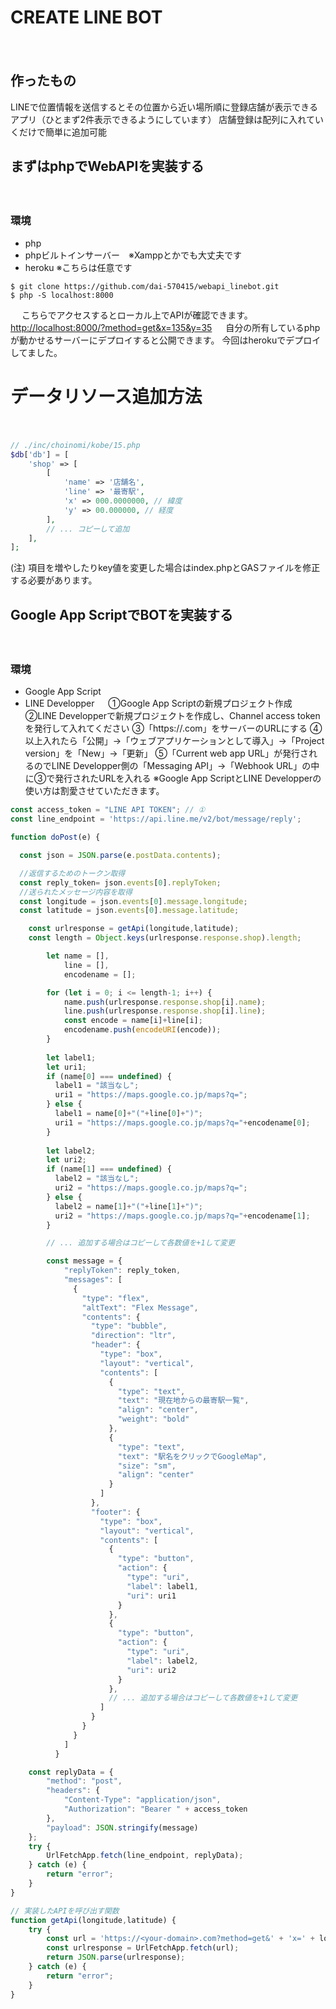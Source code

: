 # CREATE LINE BOT
　
## 作ったもの
LINEで位置情報を送信するとその位置から近い場所順に登録店舗が表示できるアプリ（ひとまず2件表示できるようにしています）
店舗登録は配列に入れていくだけで簡単に追加可能
　
## まずはphpでWebAPIを実装する
　
### 環境
- php
- phpビルトインサーバー　※Xamppとかでも大丈夫です
- heroku ※こちらは任意です
　
```
$ git clone https://github.com/dai-570415/webapi_linebot.git
$ php -S localhost:8000
```
　
こちらでアクセスするとローカル上でAPIが確認できます。
[http://localhost:8000/?method=get&x=135&y=35](http://localhost:8000/?method=get&x=135&y=35)
　
自分の所有しているphpが動かせるサーバーにデプロイすると公開できます。
今回はherokuでデプロイしてました。
　
　
# データリソース追加方法
　
```php
// ./inc/choinomi/kobe/15.php
$db['db'] = [
    'shop' => [
        [
            'name' => '店舗名',
            'line' => '最寄駅',
            'x' => 000.0000000, // 緯度
            'y' => 00.000000, // 経度
        ],
        // ... コピーして追加
    ],
];
```
(注) 項目を増やしたりkey値を変更した場合はindex.phpとGASファイルを修正する必要があります。
　
　
## Google App ScriptでBOTを実装する
　
### 環境
- Google App Script
- LINE Developper
　
①Google App Scriptの新規プロジェクト作成
②LINE Developperで新規プロジェクトを作成し、Channel access tokenを発行して入れてください
③「https://<your-domain>.com」をサーバーのURLにする
④以上入れたら「公開」→「ウェブアプリケーションとして導入」→「Project version」を「New」→「更新」
⑤「Current web app URL」が発行されるのでLINE Developper側の「Messaging API」→「Webhook URL」の中に③で発行されたURLを入れる
※Google App ScriptとLINE Developperの使い方は割愛させていただきます。
　
```js
const access_token = "LINE API TOKEN"; // ①
const line_endpoint = 'https://api.line.me/v2/bot/message/reply';

function doPost(e) {

  const json = JSON.parse(e.postData.contents);

  //返信するためのトークン取得
  const reply_token= json.events[0].replyToken;
  //送られたメッセージ内容を取得
  const longitude = json.events[0].message.longitude;
  const latitude = json.events[0].message.latitude;

    const urlresponse = getApi(longitude,latitude);
    const length = Object.keys(urlresponse.response.shop).length;

        let name = [],
            line = [],
            encodename = [];

        for (let i = 0; i <= length-1; i++) {
            name.push(urlresponse.response.shop[i].name);
            line.push(urlresponse.response.shop[i].line);
            const encode = name[i]+line[i];
            encodename.push(encodeURI(encode));
        }
  
        let label1;
        let uri1;
        if (name[0] === undefined) {
          label1 = "該当なし";
          uri1 = "https://maps.google.co.jp/maps?q=";
        } else {
          label1 = name[0]+"("+line[0]+")";
          uri1 = "https://maps.google.co.jp/maps?q="+encodename[0];
        }
  
        let label2;
        let uri2;
        if (name[1] === undefined) {
          label2 = "該当なし";
          uri2 = "https://maps.google.co.jp/maps?q=";
        } else {
          label2 = name[1]+"("+line[1]+")";
          uri2 = "https://maps.google.co.jp/maps?q="+encodename[1];
        }

        // ... 追加する場合はコピーして各数値を+1して変更

        const message = {
            "replyToken": reply_token,
            "messages": [
              {
                "type": "flex",
                "altText": "Flex Message",
                "contents": {
                  "type": "bubble",
                  "direction": "ltr",
                  "header": {
                    "type": "box",
                    "layout": "vertical",
                    "contents": [
                      {
                        "type": "text",
                        "text": "現在地からの最寄駅一覧",
                        "align": "center",
                        "weight": "bold"
                      },
                      {
                        "type": "text",
                        "text": "駅名をクリックでGoogleMap",
                        "size": "sm",
                        "align": "center"
                      }
                    ]
                  },
                  "footer": {
                    "type": "box",
                    "layout": "vertical",
                    "contents": [
                      {
                        "type": "button",
                        "action": {
                          "type": "uri",
                          "label": label1,
                          "uri": uri1
                        }
                      },
                      {
                        "type": "button",
                        "action": {
                          "type": "uri",
                          "label": label2,
                          "uri": uri2
                        }
                      },
                      // ... 追加する場合はコピーして各数値を+1して変更
                    ]
                  }
                }
              }
            ]
          }

    const replyData = {
        "method": "post",
        "headers": {
            "Content-Type": "application/json",
            "Authorization": "Bearer " + access_token
        },
        "payload": JSON.stringify(message)
    };
    try {
        UrlFetchApp.fetch(line_endpoint, replyData);
    } catch (e) {
        return "error";
    }
}

// 実装したAPIを呼び出す関数
function getApi(longitude,latitude) {
    try {
        const url = 'https://<your-domain>.com?method=get&' + 'x=' + longitude + '&y=' + latitude; // ②
        const urlresponse = UrlFetchApp.fetch(url);
        return JSON.parse(urlresponse);
    } catch (e) {
        return "error";
    }
}
```